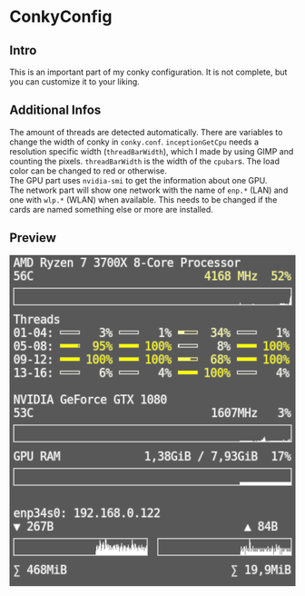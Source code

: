 # ConkyConfig
## Intro
This is an important part of my conky configuration. It is not complete, but you can customize it to your liking.
## Additional Infos
The amount of threads are detected automatically. There are variables to change the width of conky in `conky.conf`. `inceptionGetCpu` needs a resolution specific width (`threadBarWidth`), which I made by using GIMP and counting the pixels. `threadBarWidth` is the width of the `cpubar`s. The load color can be changed to red or otherwise.\
The GPU part uses `nvidia-smi` to get the information about one GPU.\
The network part will show one network with the name of `enp.*` (LAN) and one with `wlp.*` (WLAN) when available. This needs to be changed if the cards are named something else or more are installed.
## Preview
![conky](conky.png)
